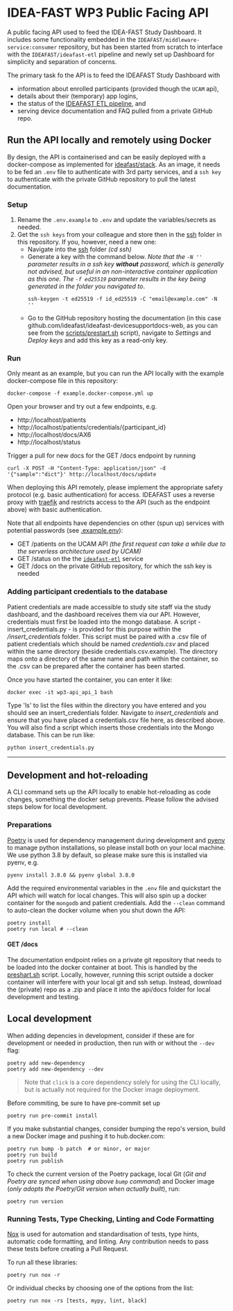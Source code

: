 # IDEA-FAST WP3 Public Facing API

A public facing API used to feed the IDEA-FAST Study Dashboard. It includes some functionality embedded in the `IDEAFAST/middleware-service:consumer` repository, but has been started from scratch to interface with the `IDEAFAST/ideafast-etl` pipeline and newly set up Dashboard for simplicity and separation of concerns.

The primary task fo the API is to feed the IDEAFAST Study Dashboard with

- information about enrolled participants (provided though the `UCAM` api),
- details about their (temporary) app logins,
- the status of the [IDEAFAST ETL pipeline](https://github.com/ideafast/ideafast-etl), and
- serving device documentation and FAQ pulled from a private GitHub repo.

## Run the API locally and remotely using Docker

By design, the API is containerised and can be easily deployed with a docker-compose as implemented for [ideafast/stack](https://github.com/ideafast/stack). As an image, it needs to be fed an `.env` file to authenticate with 3rd party services, and a `ssh key` to authenticate with the private GitHub repository to pull the latest documentation.

### Setup

1. Rename the `.env.example` to `.env` and update the variables/secrets as needed.
2. Get the `ssh keys` from your colleague and store then in the [ssh](ssh) folder in this repository. If you, however, need a new one:
    - Navigate into the [ssh](ssh) folder _(cd ssh)_
    - Generate a key with the command below. _Note that the `-N ''` parameter results in a ssh key **without** password, which is generally not advised, but useful in an non-interactive container application as this one. The `-f ed25519` parameter results in the key being generated in the folder you navigated to_.
        ```shell
        ssh-keygen -t ed25519 -f id_ed25519 -C "email@example.com" -N ''
        ```
    - Go to the GitHub repository hosting the documentation (in this case github.com/ideafast/ideafast-devicesupportdocs-web, as you can see from the [scripts/prestart.sh](scripts/prestart.sh) script), navigate to _Settings_ and _Deploy keys_ and add this key as a read-only key.

### Run

Only meant as an example, but you can run the API locally with the example docker-compose file in this repository:

```shell
docker-compose -f example.docker-compose.yml up
```

Open your browser and try out a few endpoints, e.g.
- http://localhost/patients
- http://localhost/patients/credentials/{participant_id}
- http://localhost/docs/AX6
- http://localhost/status

Trigger a pull for new docs for the GET /docs endpoint by running
```shell
curl -X POST -H "Content-Type: application/json" -d '{"sample":"dict"}' http://localhost/docs/update
```

When deploying this API remotely, please implement the appropriate safety protocol (e.g. basic authentication) for access. IDEAFAST uses a reverse proxy with [traefik](https://traefik.io/) and restricts access to the API (such as the endpoint above) with basic authentication.

Note that all endpoints have dependencies on other (spun up) services with potential passwords (see [.example.env](.example.env)):
- GET /patients on the UCAM API _(the first request can take a while due to the serverless architecture used by UCAM)_
- GET /status on the the [`ideafast-etl`](https://github.com/ideafast/ideafast-etl) service
- GET /docs on the private GitHub repository, for which the ssh key is needed

### Adding participant credentials to the database

Patient credentials are made accessible to study site staff via the study dashboard, and the dashboard receives them via our API. However, credentials must first be loaded into the mongo database. A script - insert_credentials.py - is provided for this purpose within the */insert_credentials* folder. This script must be paired with a .csv file of patient credentials which should be named *credentials.csv* and placed within the same directory (beside credentials.csv.example). The directory maps onto a directory of the same name and path within the container, so the .csv can be prepared after the container has been started.

Once you have started the container, you can enter it like:
```shell
docker exec -it wp3-api_api_1 bash
```

Type 'ls' to list the files within the directory you have entered and you should see an insert_credentials folder. Navigate to *insert_credentials* and ensure that you have placed a credentials.csv file here, as described above. You will also find a script which inserts those credentials into the Mongo database. This can be run like:
```shell
python insert_credentials.py
```
----

## Development and hot-reloading

A CLI command sets up the API locally to enable hot-reloading as code changes, something the docker setup prevents. Please follow the advised steps below for local development.

### Preparations

[Poetry](https://python-poetry.org/) is used for dependency management during development and [pyenv](https://github.com/pyenv/pyenv) to manage python installations, so please install both on your local machine. We use python 3.8 by default, so please make sure this is installed via pyenv, e.g.

```shell
pyenv install 3.8.0 && pyenv global 3.8.0
```
Add the required environmental variables in the `.env` file and quickstart the API which will watch for local changes. This will also spin up a docker container for the `mongodb` and patient credentials. Add the `--clean` command to auto-clean the docker volume when you shut down the API:

```shell
poetry install
poetry run local # --clean
```

#### GET /docs
The documentation endpoint relies on a private git repository that needs to be loaded into the docker container at boot. This is handled by the [preshart.sh](scripts/prestart.sh) script. Locally, however, running this script outside a docker container will interfere with your local git and ssh setup. Instead, download the (private) repo as a .zip and place it into the api/docs folder for local development and testing.

## Local development

When adding depencies in development, consider if these are for development or needed in production, then run with or without the `--dev` flag:
```shell
poetry add new-dependency
poetry add new-dependency --dev
```

> Note that `click` is a core dependency solely for using the CLI locally, but is actually not required for the Docker image deployment.

Before commiting, be sure to have pre-commit set up

```shell
poetry run pre-commit install
```

If you make substantial changes, consider bumping the repo's version, build a new Docker image and pushing it to hub.docker.com:

```shell
poetry run bump -b patch  # or minor, or major
poetry run build
poetry run publish
```

To check the current version of the Poetry package, local Git (_Git and Poetry are synced when using above `bump` command_) and Docker image (_only adopts the Poetry/Git version when actually built_), run:
```shell
poetry run version
```

### Running Tests, Type Checking, Linting and Code Formatting

[Nox](https://nox.thea.codes/) is used for automation and standardisation of tests, type hints, automatic code formatting, and linting. Any contribution needs to pass these tests before creating a Pull Request.

To run all these libraries:

    poetry run nox -r

Or individual checks by choosing one of the options from the list:

    poetry run nox -rs [tests, mypy, lint, black]
